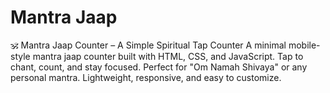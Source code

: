 # Mantra Jaap
🕉️ Mantra Jaap Counter – A Simple Spiritual Tap Counter  A minimal mobile-style mantra jaap counter built with HTML, CSS, and JavaScript. Tap to chant, count, and stay focused. Perfect for "Om Namah Shivaya" or any personal mantra. Lightweight, responsive, and easy to customize.
